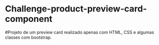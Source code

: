 # Challenge-product-preview-card-component

#Projeto de um preview card realizado apenas com HTML, CSS e algumas classes com bootstrap.
